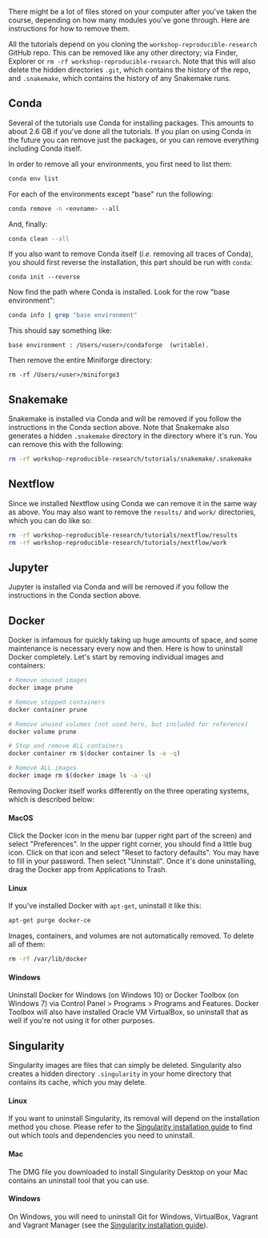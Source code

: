 There might be a lot of files stored on your computer after you've taken the
course, depending on how many modules you've gone through. Here are instructions
for how to remove them.

All the tutorials depend on you cloning the `workshop-reproducible-research`
GitHub repo. This can be removed like any other directory; via Finder,
Explorer or `rm -rf workshop-reproducible-research`. Note that this will also
delete the hidden directories `.git`, which contains the history of the repo,
and `.snakemake`, which contains the history of any Snakemake runs.

## Conda

Several of the tutorials use Conda for installing packages. This amounts to
about 2.6 GB if you've done all the tutorials. If you plan on using Conda in
the future you can remove just the packages, or you can remove everything
including Conda itself.

In order to remove all your environments, you first need to list them:

```bash
conda env list
```

For each of the environments except "base" run the following:

```bash
conda remove -n <envname> --all
```

And, finally:

```bash
conda clean --all
```

If you also want to remove Conda itself (_i.e._ removing all traces of Conda),
you should first reverse the installation, this part should be run with `conda`:

```
conda init --reverse
```

Now find the path where Conda is installed. Look for the row "base
environment":

```bash
conda info | grep "base environment"
```

This should say something like:

```
base environment : /Users/<user>/condaforge  (writable).
```

Then remove the entire Miniforge directory:

```
rm -rf /Users/<user>/miniforge3
```

## Snakemake

Snakemake is installed via Conda and will be removed if you follow the
instructions in the Conda section above. Note that Snakemake also generates
a hidden `.snakemake` directory in the directory where it's run. You can remove
this with the following:

```bash
rm -rf workshop-reproducible-research/tutorials/snakemake/.snakemake
```

## Nextflow

Since we installed Nextflow using Conda we can remove it in the same way as
above. You may also want to remove the `results/` and `work/` directories, which
you can do like so:

```bash
rm -rf workshop-reproducible-research/tutorials/nextflow/results
rm -rf workshop-reproducible-research/tutorials/nextflow/work
```

## Jupyter

Jupyter is installed via Conda and will be removed if you follow the
instructions in the Conda section above.

## Docker

Docker is infamous for quickly taking up huge amounts of space, and some
maintenance is necessary every now and then. Here is how to uninstall Docker
completely. Let's start by removing individual images and containers:

```bash
# Remove unused images
docker image prune

# Remove stopped containers
docker container prune

# Remove unused volumes (not used here, but included for reference)
docker volume prune

# Stop and remove ALL containers
docker container rm $(docker container ls -a -q)

# Remove ALL images
docker image rm $(docker image ls -a -q)
```

Removing Docker itself works differently on the three operating systems, which
is described below:

#### MacOS

Click the Docker icon in the menu bar (upper right part of the screen) and
select "Preferences". In the upper right corner, you should find a little bug icon.
Click on that icon and select "Reset to factory defaults". You may have to fill
in your password. Then select "Uninstall". Once it's done uninstalling, drag the
Docker app from Applications to Trash.

#### Linux

If you've installed Docker with `apt-get`, uninstall it like this:

```bash
apt-get purge docker-ce
```

Images, containers, and volumes are not automatically removed. To delete all of
them:

```bash
rm -rf /var/lib/docker
```

#### Windows

Uninstall Docker for Windows (on Windows 10) or Docker Toolbox (on Windows 7)
via Control Panel > Programs > Programs and Features. Docker Toolbox will also
have installed Oracle VM VirtualBox, so uninstall that as well if you're not
using it for other purposes.

## Singularity

Singularity images are files that can simply be deleted. Singularity also
creates a hidden directory `.singularity` in your home directory that contains
its cache, which you may delete.

#### Linux

If you want to uninstall Singularity, its removal will depend on the installation
method you chose. Please refer to the
[Singularity installation guide](https://sylabs.io/guides/3.4/user-guide/installation.html?highlight=uninstall#install-on-linux)
to find out which tools and dependencies you need to uninstall.

#### Mac

The DMG file you downloaded to install Singularity Desktop on your Mac contains
an uninstall tool that you can use.

#### Windows

On Windows, you will need to uninstall Git for Windows, VirtualBox, Vagrant and
Vagrant Manager (see the [Singularity installation guide](https://sylabs.io/guides/3.4/user-guide/installation.html#install-on-windows-or-mac)).
